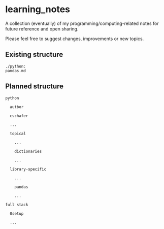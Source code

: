 # learning_notes
A collection (eventually) of my programming/computing-related notes for future reference and open sharing.

Please feel free to suggest changes, improvements or new topics.

## Existing structure
```
./python:
pandas.md
```

## Planned structure
```
python

  autbor
  
  cschafer
  
  ...
  
  topical
  
    ...
    
    dictionaries
    
    ...
    
  library-specific
  
    ...
    
    pandas
    
    ...
  
full stack

  0setup
  
  ...
```
